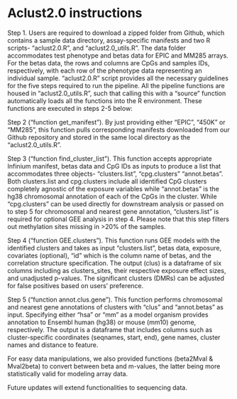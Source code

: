 # Aclust2.0 instructions

Step 1. Users are required to download a zipped folder from Github, which contains a sample data directory, assay-specific manifests and two R scripts- “aclust2.0.R”, and “aclust2.0_utils.R”. The data folder accommodates test phenotype and betas data for EPIC and MM285 arrays. For the betas data, the rows and columns are CpGs and samples IDs, respectively, with each row of the phenotype data representing an individual sample. “aclust2.0.R” script provides all the necessary guidelines for the five steps required to run the pipeline. All the pipeline functions are housed in “aclust2.0_utils.R”, such that calling this with a “source” function automatically loads all the functions into the R environment. These functions are executed in steps 2-5 below: 

Step 2 (“function get_manifest”). By just providing either “EPIC”, “450K” or “MM285”, this function pulls corresponding manifests downloaded from our Github repository and stored in the same local directory as the “aclust2.0_utils.R”. 

Step 3 (“function find_cluster_list”). This function accepts appropriate Infinium manifest, betas data and CpG IDs as inputs to produce a list that accommodates three objects- “clusters.list”,  “cpg.clusters” “annot.betas”. Both clusters.list and cpg.clusters include all identified CpG clusters completely agnostic of the exposure variables while “annot.betas” is the hg38 chromosomal annotation of each of the CpGs in the cluster. While “cpg.clusters” can be used directly for downstream analysis or passed on to step 5 for chromosomal and nearest gene annotation, “clusters.list” is required for optional GEE analysis in step 4.  Please note that this step filters out methylation sites missing in >20% of the samples. 

Step 4 (“function GEE.clusters”). This function runs GEE models with the identified clusters and takes as input “clusters.list”, betas data, exposure, covariates (optional), “id” which is the column name of betas, and the correlation structure specification. The output (clus) is a dataframe of six columns including as clusters_sites, their respective exposure effect sizes, and unadjusted p-values. The significant clusters (DMRs) can be adjusted for false positives based on users’ preference. 

Step 5 (“function annot.clus.gene”). This function performs chromosomal and nearest gene annotations of clusters with “clus” and “annot.betas” as input. Specifying either “hsa” or “mm” as a model organism provides annotation to Ensembl human (hg38) or mouse (mm10) genome, respectively. The output is a dataframe that includes columns such as cluster-specific coordinates (seqnames, start, end), gene names, cluster names and distance to feature.

For easy data manipulations, we also provided functions (beta2Mval & Mval2beta) to convert between beta and m-values, the latter being more statistically valid for modeling array data.

Future updates will extend functionalities to sequencing data. 


